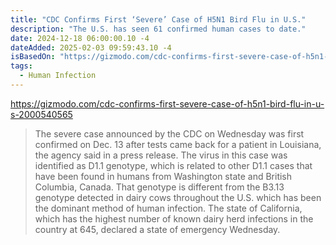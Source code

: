 ```yaml
---
title: "CDC Confirms First ‘Severe’ Case of H5N1 Bird Flu in U.S."
description: "The U.S. has seen 61 confirmed human cases to date."
date: 2024-12-18 06:00:00.10 -4
dateAdded: 2025-02-03 09:59:43.10 -4
isBasedOn: "https://gizmodo.com/cdc-confirms-first-severe-case-of-h5n1-bird-flu-in-u-s-2000540565"
tags:
  - Human Infection
---
```


https://gizmodo.com/cdc-confirms-first-severe-case-of-h5n1-bird-flu-in-u-s-2000540565

> The severe case announced by the CDC on Wednesday was first confirmed on Dec. 13 after tests came back for a patient in Louisiana, the agency said in a press release. The virus in this case was identified as D1.1 genotype, which is related to other D1.1 cases that have been found in humans from Washington state and British Columbia, Canada. That genotype is different from the B3.13 genotype detected in dairy cows throughout the U.S. which has been the dominant method of human infection. The state of California, which has the highest number of known dairy herd infections in the country at 645, declared a state of emergency Wednesday.
